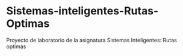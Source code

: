 # Sistemas-inteligentes-Rutas-Optimas
Proyecto de laboratorio de la asignatura Sistemas Inteligentes: Rutas optimas
